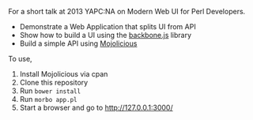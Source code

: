 For a short talk at 2013 YAPC:NA on Modern Web UI for Perl Developers. 

* Demonstrate a Web Application that splits UI from API
* Show how to build a UI using the [backbone.js](http://documentcloud.github.com/backbone) library
* Build a simple API using [Mojolicious](http://mojolicio.us)

To use,

1. Install Mojolicious via cpan
2. Clone this repository
3. Run `bower install`
4. Run `morbo app.pl`
5. Start a browser and go to http://127.0.0.1:3000/
